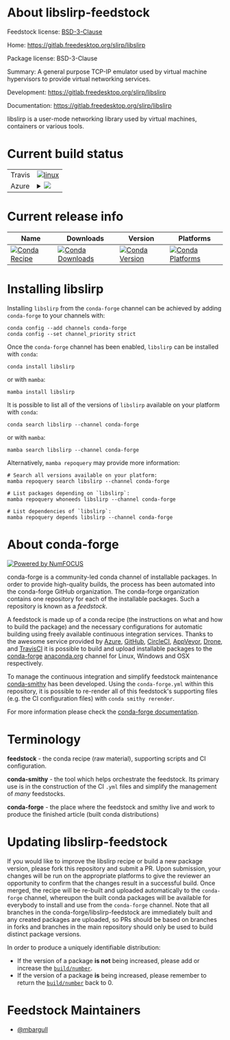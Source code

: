 About libslirp-feedstock
========================

Feedstock license: [BSD-3-Clause](https://github.com/conda-forge/libslirp-feedstock/blob/main/LICENSE.txt)

Home: https://gitlab.freedesktop.org/slirp/libslirp

Package license: BSD-3-Clause

Summary: A general purpose TCP-IP emulator used by virtual machine hypervisors to provide virtual networking services.

Development: https://gitlab.freedesktop.org/slirp/libslirp

Documentation: https://gitlab.freedesktop.org/slirp/libslirp

libslirp is a user-mode networking library used by virtual machines, containers or various tools.


Current build status
====================


<table><tr>
    <td>Travis</td>
    <td>
      <a href="https://app.travis-ci.com/conda-forge/libslirp-feedstock">
        <img alt="linux" src="https://img.shields.io/travis/com/conda-forge/libslirp-feedstock/main.svg?label=Linux">
      </a>
    </td>
  </tr>
    
  <tr>
    <td>Azure</td>
    <td>
      <details>
        <summary>
          <a href="https://dev.azure.com/conda-forge/feedstock-builds/_build/latest?definitionId=11080&branchName=main">
            <img src="https://dev.azure.com/conda-forge/feedstock-builds/_apis/build/status/libslirp-feedstock?branchName=main">
          </a>
        </summary>
        <table>
          <thead><tr><th>Variant</th><th>Status</th></tr></thead>
          <tbody><tr>
              <td>linux_64</td>
              <td>
                <a href="https://dev.azure.com/conda-forge/feedstock-builds/_build/latest?definitionId=11080&branchName=main">
                  <img src="https://dev.azure.com/conda-forge/feedstock-builds/_apis/build/status/libslirp-feedstock?branchName=main&jobName=linux&configuration=linux%20linux_64_" alt="variant">
                </a>
              </td>
            </tr><tr>
              <td>linux_aarch64</td>
              <td>
                <a href="https://dev.azure.com/conda-forge/feedstock-builds/_build/latest?definitionId=11080&branchName=main">
                  <img src="https://dev.azure.com/conda-forge/feedstock-builds/_apis/build/status/libslirp-feedstock?branchName=main&jobName=linux&configuration=linux%20linux_aarch64_" alt="variant">
                </a>
              </td>
            </tr><tr>
              <td>linux_ppc64le</td>
              <td>
                <a href="https://dev.azure.com/conda-forge/feedstock-builds/_build/latest?definitionId=11080&branchName=main">
                  <img src="https://dev.azure.com/conda-forge/feedstock-builds/_apis/build/status/libslirp-feedstock?branchName=main&jobName=linux&configuration=linux%20linux_ppc64le_" alt="variant">
                </a>
              </td>
            </tr><tr>
              <td>osx_64</td>
              <td>
                <a href="https://dev.azure.com/conda-forge/feedstock-builds/_build/latest?definitionId=11080&branchName=main">
                  <img src="https://dev.azure.com/conda-forge/feedstock-builds/_apis/build/status/libslirp-feedstock?branchName=main&jobName=osx&configuration=osx%20osx_64_" alt="variant">
                </a>
              </td>
            </tr><tr>
              <td>osx_arm64</td>
              <td>
                <a href="https://dev.azure.com/conda-forge/feedstock-builds/_build/latest?definitionId=11080&branchName=main">
                  <img src="https://dev.azure.com/conda-forge/feedstock-builds/_apis/build/status/libslirp-feedstock?branchName=main&jobName=osx&configuration=osx%20osx_arm64_" alt="variant">
                </a>
              </td>
            </tr>
          </tbody>
        </table>
      </details>
    </td>
  </tr>
</table>

Current release info
====================

| Name | Downloads | Version | Platforms |
| --- | --- | --- | --- |
| [![Conda Recipe](https://img.shields.io/badge/recipe-libslirp-green.svg)](https://anaconda.org/conda-forge/libslirp) | [![Conda Downloads](https://img.shields.io/conda/dn/conda-forge/libslirp.svg)](https://anaconda.org/conda-forge/libslirp) | [![Conda Version](https://img.shields.io/conda/vn/conda-forge/libslirp.svg)](https://anaconda.org/conda-forge/libslirp) | [![Conda Platforms](https://img.shields.io/conda/pn/conda-forge/libslirp.svg)](https://anaconda.org/conda-forge/libslirp) |

Installing libslirp
===================

Installing `libslirp` from the `conda-forge` channel can be achieved by adding `conda-forge` to your channels with:

```
conda config --add channels conda-forge
conda config --set channel_priority strict
```

Once the `conda-forge` channel has been enabled, `libslirp` can be installed with `conda`:

```
conda install libslirp
```

or with `mamba`:

```
mamba install libslirp
```

It is possible to list all of the versions of `libslirp` available on your platform with `conda`:

```
conda search libslirp --channel conda-forge
```

or with `mamba`:

```
mamba search libslirp --channel conda-forge
```

Alternatively, `mamba repoquery` may provide more information:

```
# Search all versions available on your platform:
mamba repoquery search libslirp --channel conda-forge

# List packages depending on `libslirp`:
mamba repoquery whoneeds libslirp --channel conda-forge

# List dependencies of `libslirp`:
mamba repoquery depends libslirp --channel conda-forge
```


About conda-forge
=================

[![Powered by
NumFOCUS](https://img.shields.io/badge/powered%20by-NumFOCUS-orange.svg?style=flat&colorA=E1523D&colorB=007D8A)](https://numfocus.org)

conda-forge is a community-led conda channel of installable packages.
In order to provide high-quality builds, the process has been automated into the
conda-forge GitHub organization. The conda-forge organization contains one repository
for each of the installable packages. Such a repository is known as a *feedstock*.

A feedstock is made up of a conda recipe (the instructions on what and how to build
the package) and the necessary configurations for automatic building using freely
available continuous integration services. Thanks to the awesome service provided by
[Azure](https://azure.microsoft.com/en-us/services/devops/), [GitHub](https://github.com/),
[CircleCI](https://circleci.com/), [AppVeyor](https://www.appveyor.com/),
[Drone](https://cloud.drone.io/welcome), and [TravisCI](https://travis-ci.com/)
it is possible to build and upload installable packages to the
[conda-forge](https://anaconda.org/conda-forge) [anaconda.org](https://anaconda.org/)
channel for Linux, Windows and OSX respectively.

To manage the continuous integration and simplify feedstock maintenance
[conda-smithy](https://github.com/conda-forge/conda-smithy) has been developed.
Using the ``conda-forge.yml`` within this repository, it is possible to re-render all of
this feedstock's supporting files (e.g. the CI configuration files) with ``conda smithy rerender``.

For more information please check the [conda-forge documentation](https://conda-forge.org/docs/).

Terminology
===========

**feedstock** - the conda recipe (raw material), supporting scripts and CI configuration.

**conda-smithy** - the tool which helps orchestrate the feedstock.
                   Its primary use is in the construction of the CI ``.yml`` files
                   and simplify the management of *many* feedstocks.

**conda-forge** - the place where the feedstock and smithy live and work to
                  produce the finished article (built conda distributions)


Updating libslirp-feedstock
===========================

If you would like to improve the libslirp recipe or build a new
package version, please fork this repository and submit a PR. Upon submission,
your changes will be run on the appropriate platforms to give the reviewer an
opportunity to confirm that the changes result in a successful build. Once
merged, the recipe will be re-built and uploaded automatically to the
`conda-forge` channel, whereupon the built conda packages will be available for
everybody to install and use from the `conda-forge` channel.
Note that all branches in the conda-forge/libslirp-feedstock are
immediately built and any created packages are uploaded, so PRs should be based
on branches in forks and branches in the main repository should only be used to
build distinct package versions.

In order to produce a uniquely identifiable distribution:
 * If the version of a package **is not** being increased, please add or increase
   the [``build/number``](https://docs.conda.io/projects/conda-build/en/latest/resources/define-metadata.html#build-number-and-string).
 * If the version of a package **is** being increased, please remember to return
   the [``build/number``](https://docs.conda.io/projects/conda-build/en/latest/resources/define-metadata.html#build-number-and-string)
   back to 0.

Feedstock Maintainers
=====================

* [@mbargull](https://github.com/mbargull/)


